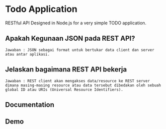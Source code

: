 # Todo Application

RESTful API Designed in Node.js for a very simple TODO application.

## Apakah Kegunaan JSON pada REST API?

`Jawaban : JSON sebagai format untuk bertukar data client dan server atau antar aplikasi. `

## Jelaskan bagaimana REST API bekerja

`Jawaban : REST client akan mengakses data/resource ke REST server dimana masing-masing resource atau data tersebut dibedakan oleh sebuah global ID atau URIs (Universal Resource Identifiers). `

## Documentation

## Demo
